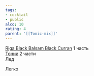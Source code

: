 ```yaml
---
tags:
- cocktail
- public
alco: 10
rating: 4
parent: '[[Tonic-mix]]'
---
```


[Riga Black Balsam Black Curran](Riga%20Black%20Balsam%20Black%20Curran.md) 1 часть  
[Тоник](%D0%A2%D0%BE%D0%BD%D0%B8%D0%BA.md) 2 части  
Лед

Легко

